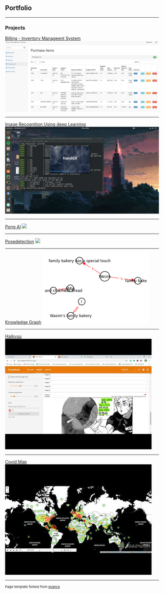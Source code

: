 ## Portfolio

---

### Projects

[Billing - Inventory Manageent System](https://github.com/BikashPandey17/stockBillingV2)
<img src="images/sms_demo.png?raw=true"/>

---
[Image Recognition Using deep Learning](/hand_gx)
<img src="images/handgx.png?raw=true"/>

---
[Pong AI](/pong_ai)
<img src="images/dummy_thumbnail.jpg?raw=true"/>

---
[Posedetection](/posed)
<img src="images/dummy_thumbnail.jpg?raw=true"/>

---
[Knowledge Graph](https://github.com/BikashPandey17/knowledge_graph)
<img src="images/graph.png?raw=true"/>

---
[Haikyuu](/haikyuu)
<img src="images/haikyuu.jpg?raw=true"/>

---
[Covid Map](/covid)
<img src="images/covid.jpg?raw=true"/>



---
<p style="font-size:11px">Page template forked from <a href="https://github.com/evanca/quick-portfolio">evanca</a></p>
<!-- Remove above link if you don't want to attibute -->
